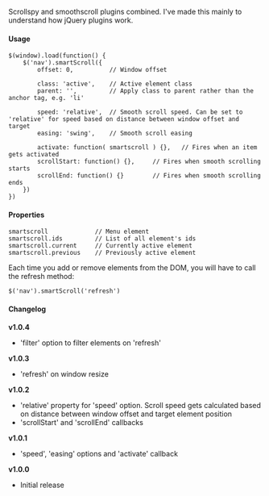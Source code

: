 Scrollspy and smoothscroll plugins combined. I've made this mainly to understand how jQuery plugins work.


#### Usage
	$(window).load(function() {
		$('nav').smartScroll({
			offset: 0,			// Window offset
	
			class: 'active',	// Active element class
			parent: '',			// Apply class to parent rather than the anchor tag, e.g. 'li'
	
			speed: 'relative',	// Smooth scroll speed. Can be set to 'relative' for speed based on distance between window offset and target
			easing: 'swing',	// Smooth scroll easing
	
			activate: function( smartscroll ) {},	// Fires when an item gets activated
			scrollStart: function() {},		// Fires when smooth scrolling starts
			scrollEnd: function() {}		// Fires when smooth scrolling ends
		})
	})
	
#### Properties

	smartscroll				// Menu element
	smartscroll.ids			// List of all element's ids
	smartscroll.current		// Currently active element
	smartscroll.previous	// Previously active element
	
Each time you add or remove elements from the DOM, you will have to call the refresh method:

	$('nav').smartScroll('refresh')
	
#### Changelog

__v1.0.4__

- 'filter' option to filter elements on 'refresh'

__v1.0.3__

- 'refresh' on window resize

__v1.0.2__

- 'relative' property for 'speed' option. Scroll speed gets calculated based on distance between window offset and target element position
- 'scrollStart' and 'scrollEnd' callbacks

__v1.0.1__

- 'speed', 'easing' options and 'activate' callback
	
__v1.0.0__

- Initial release
